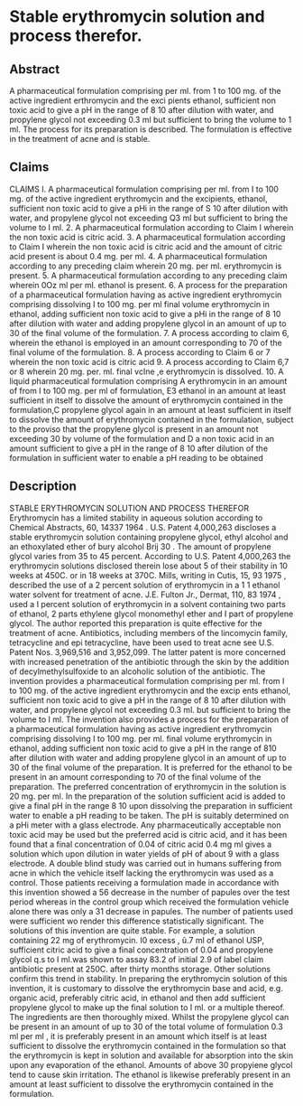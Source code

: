 # Stable erythromycin solution and process therefor.

## Abstract
A pharmaceutical formulation comprising per ml. from 1 to 100 mg. of the active ingredient erthromycin and the exci pients ethanol, sufficient non toxic acid to give a pH in the range of 8 10 after dilution with water, and propylene glycol not exceeding 0.3 ml but sufficient to bring the volume to 1 ml. The process for its preparation is described. The formulation is effective in the treatment of acne and is stable.

## Claims
CLAIMS I. A pharmaceutical formulation comprising per ml. from I to 100 mg. of the active ingredient erythromycin and the excipients, ethanol, sufficient non toxic acid to give a pHi in the range of S 10 after dilution with water, and propylene glycol not exceeding Q3 ml but sufficient to bring the volume to I ml. 2. A pharmaceutical formulation according to Claim I wherein the non toxic acid is citric acid. 3. A pharmaceutical formulation according to Claim I wherein the non toxic acid is citric acid and the amount of citric acid present is about 0.4 mg. per ml. 4. A pharmaceutical formulation according to any preceding claim wherein 20 mg. per ml. erythromycin is present. 5. A pharmaceutical formulation according to any preceding claim wherein 0Oz ml per ml. ethanol is present. 6. A process for the preparation of a pharmaceutical formulation having as active ingredient erythromycin comprising dissolving I to 100 mg. per ml final volume erythromycin in ethanol, adding sufficient non toxic acid to give a pHi in the range of 8 10 after dilution with water and adding propylene glycol in an amount of up to 30 of the final volume of the formulation. 7. A process according to claim 6, wherein the ethanol is employed in an amount corresponding to 70 of the final volume of the formulation. 8. A process according to Claim 6 or 7 wherein the non toxic acid is citric acid 9. A process according to Claim 6,7 or 8 wherein 20 mg. per. ml. final vcIne ,e erythromycin is dissolved. 10. A liquid pharmaceutical formulation comprising A erythromycin in an amount of from I to 100 mg. per ml of formulation, E3 ethanol in an amount at least sufficient in itself to dissolve the amount of erythromycin contained in the formulation,C propylene glycol again in an amount at least sufficient in itself to dissolve the amount of erythromycin contained in the formulation, subject to the proviso that the propylene glycol is present in an amount not exceeding 30 by volume of the formulation and D a non toxic acid in an amount sufficient to give a pH in the range of 8 10 after dilution of the formulation in sufficient water to enable a pH reading to be obtained

## Description
STABLE ERYTHROMYCIN SOLUTION AND PROCESS THEREFOR Erythromycin has a limited stability in aqueous solution according to Chemical Abstracts, 60, 14337 1964 . U.S. Patent 4,000,263 discloses a stable erythromycin solution containing propylene glycol, ethyl alcohol and an ethoxylated ether of bury alcohol Brij 30 . The amount of propylene glycol varies from 35 to 45 percent. According to U.S. Patent 4,000,263 the erythromycin solutions disclosed therein lose about 5 of their stability in 10 weeks at 450C. or in 18 weeks at 370C. Mills, writing in Cutis, 15, 93 1975 , described the use of a 2 percent solution of erythromycin in a 1 1 ethanol water solvent for treatment of acne. J.E. Fulton Jr., Dermat, 110, 83 1974 , used a I percent solution of erythromycin in a solvent containing two parts of ethanol, 2 parts ethylene glycol monomethyl ether and I part of propylene glycol. The author reported this preparation is quite effective for the treatment of acne. Antibiotics, including members of the lincomycin family, tetracycline and epi tetracycline, have been used to treat acne see U.S. Patent Nos. 3,969,516 and 3,952,099. The latter patent is more concerned with increased penetration of the antibiotic through the skin by the addition of decylmethylsulfoxide to an alcoholic solution of the antibiotic. The invention provides a pharmaceutical formulation comprising per ml. from I to 100 mg. of the active ingredient erythromycin and the excip ents ethanol, sufficient non toxic acid to give a pH in the range of 8 10 after dilution with water, and propylene glycol not exceeding 0.3 ml. but sufficient to bring the volume to I ml. The invention also provides a process for the preparation of a pharmaceutical formulation having as active ingredient erythromycin comprising dissolving I to 100 mg. per ml. final volume erythromycin in ethanol, adding sufficient non toxic acid to give a pH in the range of 810 after dilution with water and adding propylene glycol in an amount of up to 30 of the final volume of the preparation. It is preferred for the ethanol to be present in an amount corresponding to 70 of the final volume of the preparation. The preferred concentration of erythromycin in the solution is 20 mg. per ml. In the preparation of the solution sufficient acid is added to give a final pH in the range 8 10 upon dissolving the preparation in sufficient water to enable a pH reading to be taken. The pH is suitably determined on a pHi meter with a glass electrode. Any pharmaceutically acceptable non toxic acid may be used but the preferred acid is citric acid, and it has been found that a final concentration of 0.04 of citric acid 0.4 mg ml gives a solution which upon dilution in water yields of pH of about 9 with a glass electrode. A double blind study was carried out in humans suffering from acne in which the vehicle itself lacking the erythromycin was used as a control. Those patients receiving a formulation made in accordance with this invention showed a 56 decrease in the number of papules over the test period whereas in the control group which received the formulation vehicle alone there was only a 31 decrease in papules. The number of patients used were sufficient wo render this difference statistically significant. The solutions of this invention are quite stable. For example, a solution containing 22 mg of erythromycin. I0 excess , û.7 ml of ethanol USP, sufficient citric acid to give a final concentration of 0.04 and propylene glycol q.s to I ml.was shown to assay 83.2 of initial 2.9 of label claim antibiotic present at 250C. after thirty months storage. Other solutions confirm this trend in stability. In preparing the erythromycin solution of this invention, it is customary to dissolve the erythromycin base and acid, e.g. organic acid, preferably citric acid, in ethanol and then add sufficient propylene glycol to make up the final solution to I ml. or a multiple thereof. The ingredients are then thoroughly mixed. Whilst the propylene glycol can be present in an amount of up to 30 of the total volume of formulation 0.3 ml per ml , it is preferably present in an amount which itself is at least sufficient to dissolve the erythromycin contained in the formulation so that the erythromycin is kept in solution and available for absorption into the skin upon any evaporation of the ethanol. Amounts of above 30 propyiene glycol tend to cause skin irritation. The ethanol is likewise preferably present in an amount at least sufficient to dissolve the erythromycin contained in the formulation.